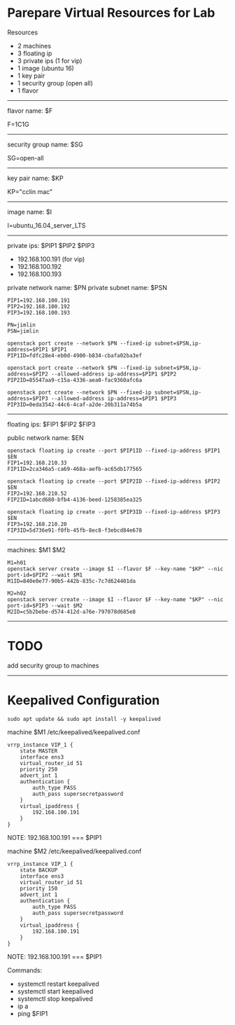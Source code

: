 # Parepare Virtual Resources for Lab

Resources

* 2 machines
* 3 floating ip
* 3 private ips (1 for vip)
* 1 image (ubuntu 16)
* 1 key pair
* 1 security group (open all)
* 1 flavor

---

flavor name: $F

F=1C1G

---

security group name: $SG

SG=open-all

---

key pair name: $KP

KP="cclin mac"

---

image name: $I

I=ubuntu_16.04_server_LTS

---

private ips: $PIP1 $PIP2 $PIP3
* 192.168.100.191 (for vip)
* 192.168.100.192
* 192.168.100.193

private network name: $PN
private subnet name: $PSN

```
PIP1=192.168.100.191
PIP2=192.168.100.192
PIP3=192.168.100.193

PN=jimlin
PSN=jimlin

openstack port create --network $PN --fixed-ip subnet=$PSN,ip-address=$PIP1 $PIP1
PIP1ID=fdfc28e4-eb0d-4900-b834-cbafa02ba3ef 

openstack port create --network $PN --fixed-ip subnet=$PSN,ip-address=$PIP2 --allowed-address ip-address=$PIP1 $PIP2
PIP2ID=85547aa9-c15a-4336-aea0-fac9360afc6a

openstack port create --network $PN --fixed-ip subnet=$PSN,ip-address=$PIP3 --allowed-address ip-address=$PIP1 $PIP3
PIP3ID=0eda3542-44c6-4caf-a2de-20b311a74b5a
```

---

floating ips: $FIP1 $FIP2 $FIP3

public network name: $EN

```
openstack floating ip create --port $PIP1ID --fixed-ip-address $PIP1 $EN
FIP1=192.168.210.33
FIP1ID=2ca346a5-ca69-468a-aefb-ac65db177565

openstack floating ip create --port $PIP2ID --fixed-ip-address $PIP2 $EN
FIP2=192.168.210.52
FIP2ID=1abcd680-bfb4-4136-beed-1258385ea325

openstack floating ip create --port $PIP3ID --fixed-ip-address $PIP3 $EN
FIP3=192.168.210.20
FIP3ID=5d736e91-f0fb-45fb-8ec8-f3ebcd84e678
```

---

machines: $M1 $M2

```
M1=h01
openstack server create --image $I --flavor $F --key-name "$KP" --nic port-id=$PIP2 --wait $M1
M1ID=840e0e77-90b5-442b-835c-7c7d624401da

M2=h02
openstack server create --image $I --flavor $F --key-name "$KP" --nic port-id=$PIP3 --wait $M2
M2ID=c5b2bebe-d574-412d-a76e-797078d685e8 
```

---

# TODO

add security group to machines

---

# Keepalived Configuration

`sudo apt update && sudo apt install -y keepalived`

machine $M1 /etc/keepalived/keepalived.conf
```
vrrp_instance VIP_1 {
    state MASTER
    interface ens3
    virtual_router_id 51
    priority 250
    advert_int 1
    authentication {
        auth_type PASS
        auth_pass supersecretpassword
    }
    virtual_ipaddress {
        192.168.100.191
    }
}

```

NOTE: 192.168.100.191 === $PIP1

machine $M2 /etc/keepalived/keepalived.conf

```
vrrp_instance VIP_1 {
    state BACKUP
    interface ens3
    virtual_router_id 51
    priority 150
    advert_int 1
    authentication {
        auth_type PASS
        auth_pass supersecretpassword
    }
    virtual_ipaddress {
        192.168.100.191
    }
}

```

NOTE: 192.168.100.191 === $PIP1

Commands:

* systemctl restart keepalived
* systemctl start keepalived
* systemctl stop keepalived
* ip a
* ping $FIP1
